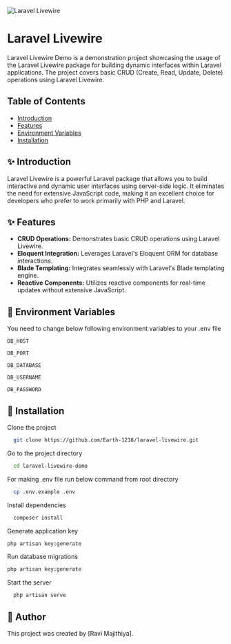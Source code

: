 ![Laravel Livewire](https://picperf.io/https://laravelnews.s3.amazonaws.com/images/laravel-livewire.png)

# Laravel Livewire 

Laravel Livewire Demo is a demonstration project showcasing the usage of the Laravel Livewire package for building dynamic interfaces within Laravel applications. The project covers basic CRUD (Create, Read, Update, Delete) operations using Laravel Livewire.

## Table of Contents

- [Introduction](#introduction)
- [Features](#features)
- [Environment Variables](#environment-variables)
- [Installation](#installation)

## ✨ Introduction

Laravel Livewire is a powerful Laravel package that allows you to build interactive and dynamic user interfaces using server-side logic. It eliminates the need for extensive JavaScript code, making it an excellent choice for developers who prefer to work primarily with PHP and Laravel.



## ✨ Features

- **CRUD Operations:** Demonstrates basic CRUD operations using Laravel Livewire.
- **Eloquent Integration:** Leverages Laravel's Eloquent ORM for database interactions.
- **Blade Templating:** Integrates seamlessly with Laravel's Blade templating engine.
- **Reactive Components:** Utilizes reactive components for real-time updates without extensive JavaScript.

## 🔧 Environment Variables

You need to change below following environment variables to your .env file

`DB_HOST`

`DB_PORT`

`DB_DATABASE`

`DB_USERNAME`

`DB_PASSWORD`

## 🚀 Installation

Clone the project

```bash
  git clone https://github.com/Earth-1218/laravel-livewire.git
```

Go to the project directory

```bash
  cd laravel-livewire-demo
```

For making .env file run below command from root directory

```bash
  cp .env.example .env
```

Install dependencies

```bash
  composer install
```

Generate application key

```bash
php artisan key:generate
```

Run database migrations

```bash
php artisan key:generate
```

Start the server

```bash
  php artisan serve
```

## 👤 Author

This project was created by [Ravi Majithiya].